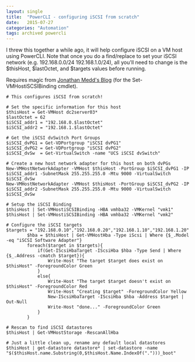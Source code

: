 ```yaml
---
layout: single
title:  "PowerCLI - configuring iSCSI from scratch"
date:   2015-07-27
categories: "Automation"
tags: archived powercli
---
```

I threw this together a while ago, it will help configure iSCSI on a VM host using PowerCLI. Note that once you do a find/replace to set your iSCSI network (e.g. 192.168.0.0/24 192.168.1.0/24), all you'll need to change is the $thisHost, $lastOctet, and $targets values before running.

Requires magic from [Jonathan Medd's Blog][1] (for the Set-VMHostiSCSIBinding cmdlet).

```language-powershell
# This configures iSCSI from scratch!

# Set the specific information for this host
$thisHost = Get-VMHost dc2server03*
$lastOctet = 62
$iSCSI_addr1 = "192.168.0.$lastOctet"
$iSCSI_addr2 = "192.168.1.$lastOctet"

# Get the iSCSI dvSwitch Port Groups
$iSCSI_dvPG1 = Get-VDPortgroup "iSCSI dvPG1"
$iSCSI_dvPG2 = Get-VDPortgroup "iSCSI dvPG2"
$iSCSI_dvSw  = Get-VirtualSwitch -name "UCS iSCSI dvSwitch"

# Create a new host network adapter for this host on both dvPGs
New-VMHostNetworkAdapter -VMHost $thisHost -PortGroup $iSCSI_dvPG1 -IP $iSCSI_addr1 -SubnetMask 255.255.255.0 -Mtu 9000 -VirtualSwitch $iSCSI_dvSw  
New-VMHostNetworkAdapter -VMHost $thisHost -PortGroup $iSCSI_dvPG2 -IP $iSCSI_addr2 -SubnetMask 255.255.255.0 -Mtu 9000 -VirtualSwitch $iSCSI_dvSw

# Setup the iSCSI Binding
$thisHost | Set-VMHostiSCSIBinding -HBA vmhba32 -VMKernel "vmk1"
$thisHost | Set-VMHostiSCSIBinding -HBA vmhba32 -VMKernel "vmk2"

# Configure the iSCSI targets
$targets = "192.168.0.10","192.168.0.20","192.168.1.10","192.168.1.20"
        $hba = $thisHost | Get-VMHostHba -Type iScsi | Where {$_.Model -eq "iSCSI Software Adapter"}
        foreach($target in $targets){
            if(Get-IScsiHbaTarget -IScsiHba $hba -Type Send | Where {$_.Address -cmatch $target}){
                Write-Host "The target $target does exist on $thisHost" -ForegroundColor Green
            }
            else{
                Write-Host "The target $target doesn't exist on $thisHost" -ForegroundColor Red
                Write-Host "Creating $target" -ForegroundColor Yellow
                New-IScsiHbaTarget -IScsiHba $hba -Address $target | Out-Null
                Write-Host "done..." -ForegroundColor Green
            }
        }

# Rescan to find iSCSI datastores
$thisHost | Get-VMHostStorage -RescanAllHba

# Just a little clean up, rename any default local datastores
$thisHost | get-datastore datastore* | set-datastore -name "$($thisHost.name.Substring(0,$thisHost.Name.IndexOf(".")))_boot"
```

[1]: http://www.jonathanmedd.net/2013/07/using-powercli-for-iscsi-vmkernel-port-binding.html
